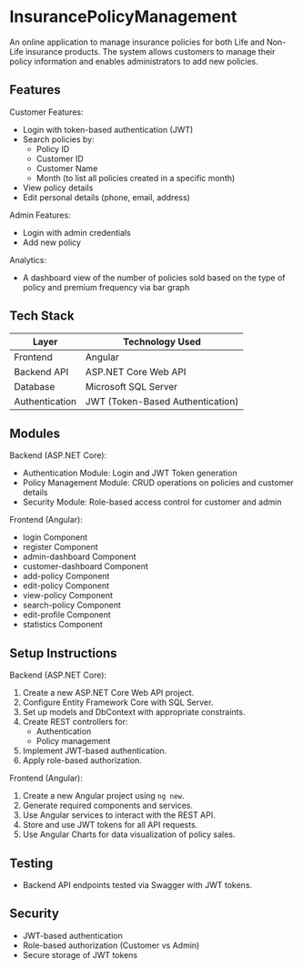 ﻿InsurancePolicyManagement
==================================

An online application to manage insurance policies for both Life and Non-Life insurance products. The system allows customers to manage their policy information and enables administrators to add new policies.

Features
--------

Customer Features:
- Login with token-based authentication (JWT)
- Search policies by:
  - Policy ID
  - Customer ID
  - Customer Name
  - Month (to list all policies created in a specific month)
- View policy details
- Edit personal details (phone, email, address)

Admin Features:
- Login with admin credentials
- Add new policy

Analytics:
- A dashboard view of the number of policies sold based on the type of policy and premium frequency via bar graph

Tech Stack
----------

| Layer              | Technology Used                  |
|-------------------|----------------------------------|
| Frontend          | Angular                          |
| Backend API       | ASP.NET Core Web API             |
| Database          | Microsoft SQL Server             |
| Authentication    | JWT (Token-Based Authentication) |

Modules
-------

Backend (ASP.NET Core):
- Authentication Module: Login and JWT Token generation
- Policy Management Module: CRUD operations on policies and customer details
- Security Module: Role-based access control for customer and admin

Frontend (Angular):
- login Component
- register Component
- admin-dashboard Component
- customer-dashboard Component
- add-policy Component
- edit-policy Component
- view-policy Component
- search-policy Component
- edit-profile Component
- statistics Component


Setup Instructions
------------------

Backend (ASP.NET Core):
1. Create a new ASP.NET Core Web API project.
2. Configure Entity Framework Core with SQL Server.
3. Set up models and DbContext with appropriate constraints.
4. Create REST controllers for:
   - Authentication
   - Policy management
5. Implement JWT-based authentication.
6. Apply role-based authorization.

Frontend (Angular):
1. Create a new Angular project using `ng new`.
2. Generate required components and services.
3. Use Angular services to interact with the REST API.
4. Store and use JWT tokens for all API requests.
5. Use Angular Charts for data visualization of policy sales.

Testing
-------

- Backend API endpoints tested via Swagger with JWT tokens.

Security
--------

- JWT-based authentication
- Role-based authorization (Customer vs Admin)
- Secure storage of JWT tokens
